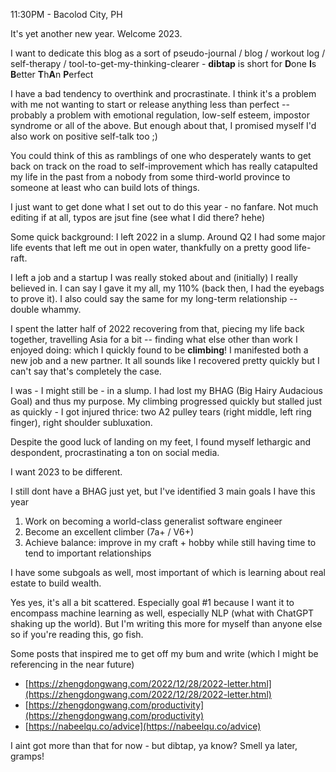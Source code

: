 11:30PM - Bacolod City, PH

It's yet another new year. Welcome 2023.

I want to dedicate this blog as a sort of pseudo-journal / blog / workout log / self-therapy / tool-to-get-my-thinking-clearer - **dibtap** is short for **D**one **I**s **B**etter **T**h**A**n **P**erfect
<!-- excerpt-end -->

I have a bad tendency to overthink and procrastinate. I think it's a problem with me not wanting to start or release anything less than perfect -- probably a problem with emotional regulation, low-self esteem, impostor syndrome or all of the above. But enough about that, I promised myself I'd also work on positive self-talk too ;)

You could think of this as ramblings of one who desperately wants to get back on track on the road to self-improvement which has really catapulted my life in the past from a nobody from some third-world province to someone at least who can build lots of things.

I just want to get done what I set out to do this year - no fanfare. Not much editing if at all, typos are jsut fine (see what I did there? hehe)

Some quick background: I left 2022 in a slump. Around Q2 I had some major life events that left me out in open water, thankfully on a pretty good life-raft. 

I left a job and a startup I was really stoked about and (initially) I really believed in. I can say I gave it my all, my 110% (back then, I had the eyebags to prove it). I also could say the same for my long-term relationship -- double whammy.

I spent the latter half of 2022 recovering from that, piecing my life back together, travelling Asia for a bit -- finding what else other than work I enjoyed doing: which I quickly found to be **climbing**! I manifested both a new job and a new partner. It all sounds like I recovered pretty quickly but I can't say that's completely the case. 

I was - I might still be - in a slump. I had lost my BHAG (Big Hairy Audacious Goal) and thus my purpose. My climbing progressed quickly but stalled just as quickly - I got injured thrice: two A2 pulley tears (right middle, left ring finger), right shoulder subluxation. 

Despite the good luck of landing on my feet, I found myself lethargic and despondent, procrastinating a ton on social media.

I want 2023 to be different. 

I still dont have a BHAG just yet, but I've identified 3 main goals I have this year

1. Work on becoming a world-class generalist software engineer
2. Become an excellent climber (7a+ / V6+)
3. Achieve balance: improve in my craft + hobby while still having time to tend to important relationships 

I have some subgoals as well, most important of which is learning about real estate to build wealth.

Yes yes, it's all a bit scattered. Especially goal #1 because I want it to encompass machine learning as well, especially NLP (what with ChatGPT shaking up the world). But I'm writing this more for myself than anyone else so if you're reading this, go fish. 

Some posts that inspired me to get off my bum and write (which I might be referencing in the near future)
* [https://zhengdongwang.com/2022/12/28/2022-letter.html](https://zhengdongwang.com/2022/12/28/2022-letter.html)
* [https://zhengdongwang.com/productivity](https://zhengdongwang.com/productivity)
* [https://nabeelqu.co/advice](https://nabeelqu.co/advice)

I aint got more than that for now - but dibtap, ya know? Smell ya later, gramps!